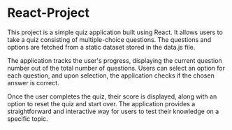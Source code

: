 # React-Project

This project is a simple quiz application built using React. It allows users to take a quiz consisting of multiple-choice questions. The questions and options are fetched from a static dataset stored in the data.js file.

The application tracks the user's progress, displaying the current question number out of the total number of questions. Users can select an option for each question, and upon selection, the application checks if the chosen answer is correct.

Once the user completes the quiz, their score is displayed, along with an option to reset the quiz and start over. The application provides a straightforward and interactive way for users to test their knowledge on a specific topic.
